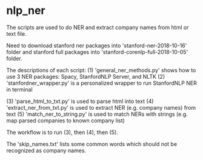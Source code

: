 # nlp_ner

The scripts are used to do NER and extract company names from html or text file. 

Need to download stanford ner packages into 'stanford-ner-2018-10-16' folder and stanford full packages into 'stanford-corenlp-full-2018-10-05' folder. 


The descriptions of each script:
(1) 'general_ner_methods.py' shows how to use 3 NER packages: Spacy, StanfordNLP Server, and NLTK
(2) 'stanfordner_wrapper.py' is a personalized wrapper to run StanfordNLP NER in terminal

(3) 'parse_html_to_txt.py' is used to parse html into text
(4) 'extract_ner_from_txt.py' is used to extract NER (e.g. company names) from text
(5) 'match_ner_to_string.py' is used to match NERs with strings (e.g. map parsed companies to known company list)

The workflow is to run (3), then (4), then (5).

The 'skip_names.txt' lists some common words which should not be recognized as company names. 

